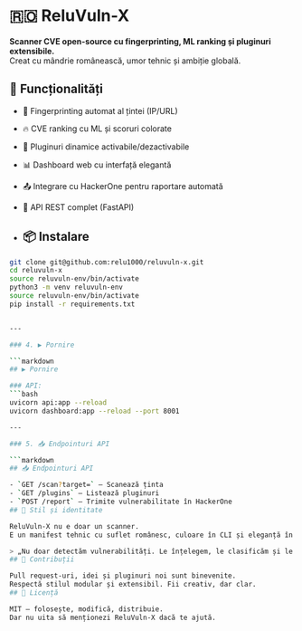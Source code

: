 # 🇷🇴 ReluVuln-X

**Scanner CVE open-source cu fingerprinting, ML ranking și pluginuri extensibile.**  
Creat cu mândrie românească, umor tehnic și ambiție globală.


## 🔧 Funcționalități

- 🧬 Fingerprinting automat al țintei (IP/URL)
- 🔥 CVE ranking cu ML și scoruri colorate
- 🔌 Pluginuri dinamice activabile/dezactivabile
- 📊 Dashboard web cu interfață elegantă
- 📤 Integrare cu HackerOne pentru raportare automată
- 🧠 API REST complet (FastAPI)

- ## 📦 Instalare 

```bash
git clone git@github.com:relu1000/reluvuln-x.git
cd reluvuln-x
source reluvuln-env/bin/activate
python3 -m venv reluvuln-env
source reluvuln-env/bin/activate
pip install -r requirements.txt


---

### 4. ▶️ Pornire

```markdown
## ▶️ Pornire

### API:
```bash
uvicorn api:app --reload
uvicorn dashboard:app --reload --port 8001

---

### 5. 📥 Endpointuri API

```markdown
## 📥 Endpointuri API

- `GET /scan?target=` – Scanează ținta
- `GET /plugins` – Listează pluginuri
- `POST /report` – Trimite vulnerabilitate în HackerOne
## 🧠 Stil și identitate

ReluVuln-X nu e doar un scanner.  
E un manifest tehnic cu suflet românesc, culoare în CLI și eleganță în dashboard.

> „Nu doar detectăm vulnerabilități. Le înțelegem, le clasificăm și le raportăm cu stil.”
## 🤝 Contribuții

Pull request-uri, idei și pluginuri noi sunt binevenite.  
Respectă stilul modular și extensibil. Fii creativ, dar clar.
## 📜 Licență

MIT – folosește, modifică, distribuie.  
Dar nu uita să menționezi ReluVuln-X dacă te ajută.


